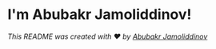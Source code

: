 # I'm Abubakr Jamoliddinov!

*This README was created with ❤️ by [Abubakr Jamoliddinov](https://github.com/jamoliddinovabubakr)*
